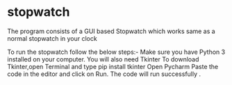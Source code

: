 # stopwatch

The program consists of a GUI based Stopwatch which works same as a normal stopwatch in your clock

To run the stopwatch follow the below steps:-
Make sure you have Python 3 installed on your computer.
You will also need Tkinter 
To download Tkinter,open Terminal and type   pip install tkinter
Open Pycharm
Paste the code in the editor and click on Run.
The code will run successfully .
